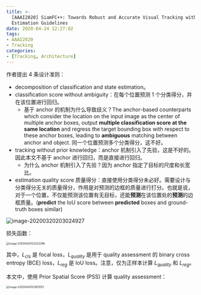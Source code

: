 ```yaml
---
title: >-
  [AAAI2020] SiamFC++: Towards Robust and Accurate Visual Tracking with Target
  Estimation Guidelines
date: 2020-04-24 12:27:02
tags:
- AAAI2020
- Tracking
categories:
- [Tracking, Architecture]
---
```


作者提出 4 条设计准则：

- decomposition of classification and state estimation。
- classification score without ambiguity：在每个位置预测 1 个分类得分，并在该位置进行回归。
  - 基于 anchor 的机制为什么导致歧义？The anchor-based counterparts which consider the location on the input image as the center of multiple anchor boxes, output **multiple classification score at the same location** and regress the target bounding box with respect to these anchor boxes, leading to **ambiguous** matching between anchor and object. 同一个位置预测多个分类得分，这不好。
- tracking without prior knowledge：anchor 机制引入了先验，这是不好的。因此本文不基于 anchor 进行回归，而是直接进行回归。
  - 为什么 anchor 机制引入了先验？因为 anchor 指定了目标的尺度和长宽比。
- estimation quality score 质量得分：直接使用分类得分未必好。需要设计与分类得分无关的质量得分，作用是对预测的边框的质量进行打分。也就是说，对于一个位置，不仅能预测该位置有无目标，还能**预测**在该位置处的**预测**的边框质量。(**predict** the IoU score between **predicted** boxes and ground-truth boxes similar)

![image-20200320203024927](https://i.loli.net/2020/04/24/UqsEAreTQHgxkz8.png)

损失函数：

<img src="https://i.loli.net/2020/04/24/zjLS4EfopyeaZ8W.png" alt="image-20200424123222296" style="zoom:50%;" />

其中，$L_{cls}$ 是 focal loss，$L_{quality}$ 是用于 quality assessment 的 binary cross entropy (BCE) loss，$L_{reg}$ 是 IoU loss。注意，仅为正样本计算 $L_{quality}$ 和 $L_{reg}$。

本文中，使用 Prior Spatial Score (PSS) 计算 quality assessment：

<img src="https://i.loli.net/2020/04/24/t9jlfEwTJnCBdQL.png" alt="image-20200424123921051" style="zoom:50%;" />